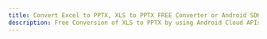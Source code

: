 ---title: Convert Excel to PPTX, XLS to PPTX FREE Converter or Android SDKdescription: Free Conversion of XLS to PPTX by using Android Cloud APIs & SDKs. Also Create, Edit & Render Microsoft Excel, CSV and SpreadsheetML worksheets or spreadsheet in the Cloud.---